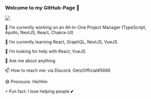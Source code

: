 ### Welcome to my GitHub-Page 👋

![](https://github-readme-stats.vercel.app/api?username=oezguerisbert&show_icons=true&theme=dark)


🔭 I’m currently working on an All-In-One Project Manager (TypeScript, Apollo, NextJS, React, Chakra-UI)

🌱 I’m currently learning React, GraphQL, NextJS, VueJS

🤔 I’m looking for help with React, VueJS

💬 Ask me about anything

📫 How to reach me: via Discord: OetziOfficial#5666

😄 Pronouns: He/Him

⚡ Fun fact: I love helping people 💕
